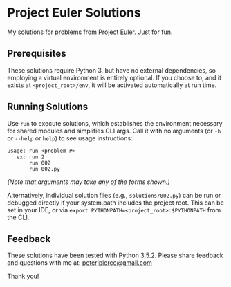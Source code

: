 # Project Euler Solutions

My solutions for problems from [Project Euler](https://projecteuler.net).  Just for fun.

## Prerequisites

These solutions require Python 3, but have no external dependencies, so
employing a virtual environment is entirely optional.  If you choose to, and
it exists at `<project_root>/env`, it will be activated automatically
at run time.

## Running Solutions

Use `run` to execute solutions, which establishes the environment
necessary for shared modules and simplifies CLI args.  Call it with
no arguments (or `-h` or `--help` or `help`) to see usage instructions:

```
usage: run <problem #>
   ex: run 2
       run 002
       run 002.py
```

*(Note that arguments may take any of the forms shown.)*

Alternatively, individual solution files (e.g., `solutions/002.py`) can
be run or debugged directly if your system.path includes the project root.
This can be set in your IDE, or via
`export PYTHONPATH=<project_root>:$PYTHONPATH` from the CLI.

## Feedback

These solutions have been tested with Python 3.5.2. Please share feedback and
questions with me at:  peterjpierce@gmail.com

Thank you!
